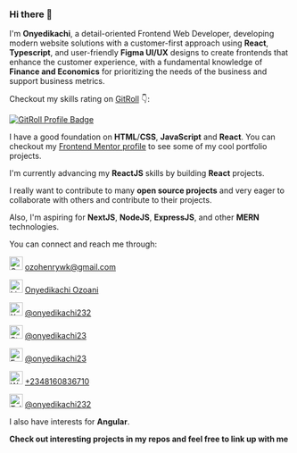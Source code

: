 ### Hi there 👋

<!--
**OnyedikachiOzoani/OnyedikachiOzoani** is a ✨ _special_ ✨ repository because its `README.md` (this file) appears on your GitHub profile.

Here are some ideas to get you started:

- 🔭 I’m currently working on ...
- 🌱 I’m currently learning ...
- 👯 I’m looking to collaborate on ...
- 🤔 I’m looking for help with ...
- 💬 Ask me about ...
- 📫 How to reach me: ...
- 😄 Pronouns: ...
- ⚡ Fun fact: ...
-->

I'm **Onyedikachi**, a detail-oriented Frontend Web Developer, developing modern website solutions with a customer-first approach using **React**, **Typescript**, and user-friendly **Figma UI/UX** designs to create frontends that enhance the customer experience, with a fundamental knowledge of **Finance and Economics** for prioritizing the needs of the business and support business metrics.

Checkout my skills rating on [GitRoll](https://gitroll.io/profile/u8P8zSPiWPPVsp0RCEmPmzpE9RMA2) 👇:

<a href="https://gitroll.io/profile/u8P8zSPiWPPVsp0RCEmPmzpE9RMA2" target="_blank"><img src="https://gitroll.io/api/badges/profiles/v1/u8P8zSPiWPPVsp0RCEmPmzpE9RMA2" alt="GitRoll Profile Badge"/></a>

I have a good foundation on **HTML**/**CSS**, **JavaScript** and **React**. You can checkout my [Frontend Mentor profile](https://www.frontendmentor.io/profile/onyedikachi23) to see some of my cool portfolio projects.  

I'm currently advancing my **ReactJS** skills by building **React** projects.

I really want to contribute to many **open source projects** and very eager to collaborate with others and contribute to their projects.

Also, I'm aspiring for **NextJS**, **NodeJS**, **ExpressJS**, and other **MERN** technologies.  

You can connect and reach me through: 

<a href="mailto:ozohenrywk@gmail.com" target="_blank"><img src="https://asset.brandfetch.io/id5o3EIREg/id6PVBBFQj.svg" alt="Gmail logo" width="24px" height="24px"/></a> [ozohenrywk@gmail.com](wa.link/xn2w61)

<a href="https://www.linkedin.com/in/onyedikachi23/" target="_blank"><img src="https://asset.brandfetch.io/idJFz6sAsl/idO-lr4BCK.jpeg" alt="LinkedIn logo" width="24px" height="24px"/></a> [Onyedikachi Ozoani](https://www.linkedin.com/in/onyedikachi23/)

<a href="https://x.com/onyedikachi232" target="_blank"><img src="https://asset.brandfetch.io/idS5WhqBbM/idnz5G46Uq.jpeg" alt="X - Twitter logo" width="24px" height="24px"/></a> [@onyedikachi232](https://x.com/onyedikachi232)

<a href="https://stackoverflow.com/users/21363556/onyedikachi23" target="_blank"><img src="https://asset.brandfetch.io/ididrzcc2B/idge1taLhI.png" alt="Stack Overflow logo" width="24px" height="24px"/></a> [@onyedikachi23](https://stackoverflow.com/users/21363556/onyedikachi23)

<a href="https://www.frontendmentor.io/profile/onyedikachi23" target="_blank"><img src="https://asset.brandfetch.io/id-7PJzcYu/idDksQWGNy.jpeg" alt="Frontend Mentor logo" width="24px" height="24px"/></a> [@onyedikachi23](https://www.frontendmentor.io/profile/onyedikachi23)

<a href="wa.link/xn2w61" target="_blank"><img src="https://asset.brandfetch.io/id6Zq084G_/idc8kg0v_f.svg" alt="WhatsApp logo" width="24px" height="24px"/></a> [+2348160836710](wa.link/xn2w61)

<a href="https://t.me/onyedikachi232" target="_blank"><img src="https://asset.brandfetch.io/id68S6e-Gp/id4intND9w.svg" alt="Telegram logo" width="24px" height="24px"/></a> [@onyedikachi232](https://t.me/onyedikachi232)

I also have interests for **Angular**. 

**Check out interesting projects in my repos and feel free to link up with me**
